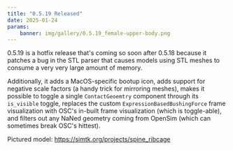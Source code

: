 ```yaml
---
title: "0.5.19 Released"
date: 2025-01-24
params:
    banner: img/gallery/0.5.19_female-upper-body.png
---
```


0.5.19 is a hotfix release that's coming so soon after 0.5.18 because it patches a bug in
the STL parser that causes models using STL meshes to consume a very very large amount
of memory.

Additionally, it adds a MacOS-specific bootup icon, adds support for negative scale factors
(a handy trick for mirroring meshes), makes it possible to toggle a single `ContactGeoemtry`
component through its `is_visible` toggle, replaces the custom `ExpressionBasedBushingForce`
frame visualization with OSC's in-built frame visualization (which is toggle-able), and
filters out any NaNed geometry coming from OpenSim (which can sometimes break OSC's hittest).

Pictured model: https://simtk.org/projects/spine_ribcage
